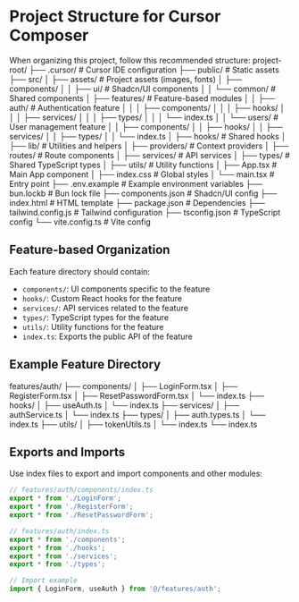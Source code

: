 # Project Structure for Cursor Composer

When organizing this project, follow this recommended structure:
project-root/
├── .cursor/           # Cursor IDE configuration
├── public/            # Static assets
├── src/
│   ├── assets/        # Project assets (images, fonts)
│   ├── components/
│   │   ├── ui/        # Shadcn/UI components
│   │   └── common/    # Shared components
│   ├── features/      # Feature-based modules
│   │   ├── auth/      # Authentication feature
│   │   │   ├── components/
│   │   │   ├── hooks/
│   │   │   ├── services/
│   │   │   ├── types/
│   │   │   └── index.ts
│   │   └── users/     # User management feature
│   │       ├── components/
│   │       ├── hooks/
│   │       ├── services/
│   │       ├── types/
│   │       └── index.ts
│   ├── hooks/         # Shared hooks
│   ├── lib/           # Utilities and helpers
│   ├── providers/     # Context providers
│   ├── routes/        # Route components
│   ├── services/      # API services
│   ├── types/         # Shared TypeScript types
│   ├── utils/         # Utility functions
│   ├── App.tsx        # Main App component
│   ├── index.css      # Global styles
│   └── main.tsx       # Entry point
├── .env.example       # Example environment variables
├── bun.lockb          # Bun lock file
├── components.json    # Shadcn/UI config
├── index.html         # HTML template
├── package.json       # Dependencies
├── tailwind.config.js # Tailwind configuration
├── tsconfig.json      # TypeScript config
└── vite.config.ts     # Vite config

## Feature-based Organization

Each feature directory should contain:

- `components/`: UI components specific to the feature
- `hooks/`: Custom React hooks for the feature
- `services/`: API services related to the feature
- `types/`: TypeScript types for the feature
- `utils/`: Utility functions for the feature
- `index.ts`: Exports the public API of the feature

## Example Feature Directory

features/auth/
├── components/
│   ├── LoginForm.tsx
│   ├── RegisterForm.tsx
│   ├── ResetPasswordForm.tsx
│   └── index.ts
├── hooks/
│   ├── useAuth.ts
│   └── index.ts
├── services/
│   ├── authService.ts
│   └── index.ts
├── types/
│   ├── auth.types.ts
│   └── index.ts
├── utils/
│   ├── tokenUtils.ts
│   └── index.ts
└── index.ts

## Exports and Imports

Use index files to export and import components and other modules:

```typescript
// features/auth/components/index.ts
export * from './LoginForm';
export * from './RegisterForm';
export * from './ResetPasswordForm';

// features/auth/index.ts
export * from './components';
export * from './hooks';
export * from './services';
export * from './types';

// Import example
import { LoginForm, useAuth } from '@/features/auth';
```
